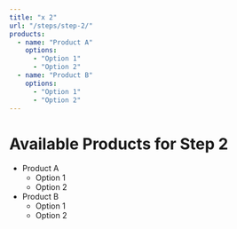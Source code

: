 ```yaml
---
title: "x 2"
url: "/steps/step-2/"
products:
  - name: "Product A"
    options:
      - "Option 1"
      - "Option 2"
  - name: "Product B"
    options:
      - "Option 1"
      - "Option 2"
---
```


# Available Products for Step 2

- Product A
  - Option 1
  - Option 2
- Product B
  - Option 1
  - Option 2